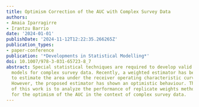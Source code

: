 ```yaml
---
title: Optimism Correction of the AUC with Complex Survey Data
authors:
- Amaia Iparragirre
- Irantzu Barrio
date: '2024-01-01'
publishDate: '2024-11-12T12:22:35.266265Z'
publication_types:
- paper-conference
publication: '*Developments in Statistical Modelling*'
doi: 10.1007/978-3-031-65723-8_7
abstract: Special statistical techniques are required to develop valid prediction
  models for complex survey data. Recently, a weighted estimator has been proposed
  to estimate the area under the receiver operating characteristic curve in this context.
  However, the proposed estimator has shown an optimistic behaviour. Thus, the goal
  of this work is to analyze the performance of replicate weights methods to correct
  for the optimism of the AUC in the context of complex survey data.
---
```

